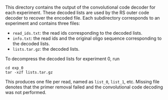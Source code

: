 This directory contains the output of the convolutional code decoder for each experiment. 
These decoded lists are used by the RS outer code decoder to recover the encoded file.
Each subdirectory corresponds to an experiment and contains three files:
- `read_ids.txt`: the read ids corresponding to the decoded lists.
- `info.txt`: the read ids and the original oligo sequence corresponding to the decoded lists.
- `lists.tar.gz`: the decoded lists.

To decompress the decoded lists for experiment 0, run
```
cd exp_0
tar -xzf lists.tar.gz
```
This produces one file per read, named as `list_0`, `list_1`, etc. Missing file denotes that the primer removal failed and the convolutional code decoding was not performed.
